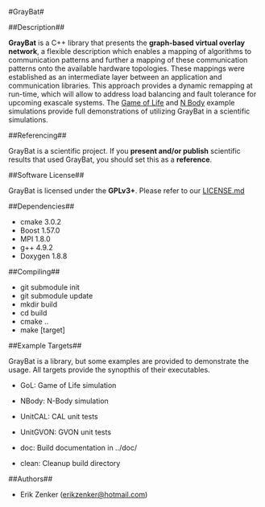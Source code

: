 #GrayBat#

##Description##

**GrayBat** is a C++ library that presents the **graph-based virtual
overlay network**, a flexible description which enables a mapping of
algorithms to communication patterns and further a mapping of these
communication patterns onto the available hardware topologies. These
mappings were established as an intermediate layer between an
application and communication libraries. This approach provides a
dynamic remapping at run-time, which will allow to address load
balancing and fault tolerance for upcoming exascale systems. The
[Game of Life](src/gol.cc) and [N Body](src/nbody.cc) example
simulations provide full demonstrations of utilizing GrayBat in a
scientific simulations.


##Referencing##

GrayBat is a scientific project. If you **present and/or publish** scientific
results that used GrayBat, you should set this as a **reference**.


##Software License##

GrayBat  is licensed under the **GPLv3+**. Please refer to our [LICENSE.md](LICENSE.md)


##Dependencies##

 * cmake 3.0.2
 * Boost 1.57.0
 * MPI 1.8.0
 * g++ 4.9.2
 * Doxygen 1.8.8


##Compiling##

 * git submodule init
 * git submodule update
 * mkdir build
 * cd build
 * cmake ..
 * make [target]

##Example Targets##

GrayBat is a library, but some examples are provided to demonstrate
the usage. All targets provide the synopthis of their executables.

 * GoL: Game of Life simulation

 * NBody: N-Body simulation

 * UnitCAL: CAL unit tests

 * UnitGVON: GVON unit tests

 * doc: Build documentation in ../doc/

 * clean: Cleanup build directory



##Authors##

 * Erik Zenker (erikzenker@hotmail.com)
